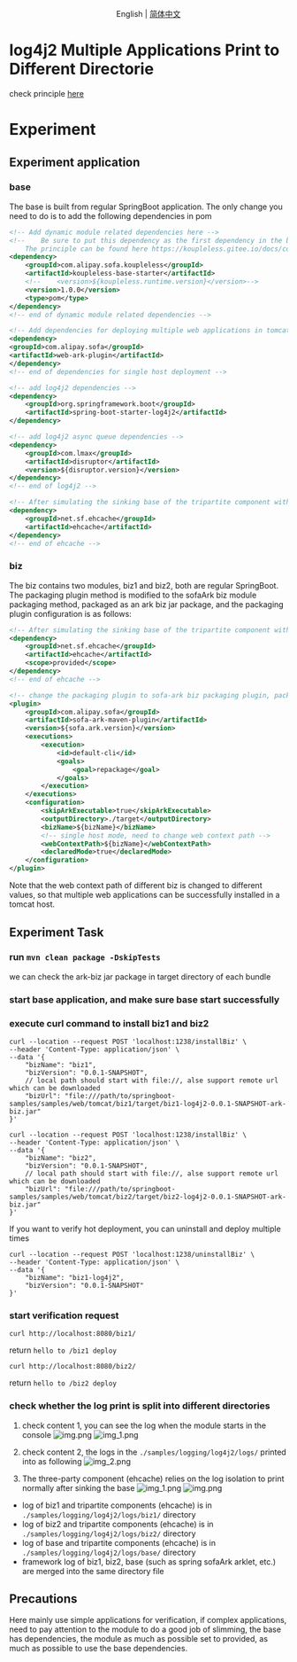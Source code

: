 <div align="center">

English | [简体中文](./README-zh_CN.md)

</div>

# log4j2 Multiple Applications Print to Different Directorie
check principle [here](https://github.com/koupleless/koupleless/blob/master/docs/content/zh-cn/docs/contribution-guidelines/runtime/logj42.md)

# Experiment
## Experiment application
### base
The base is built from regular SpringBoot application. The only change you need to do is to add the following dependencies in pom

```xml
<!-- Add dynamic module related dependencies here -->
<!--    Be sure to put this dependency as the first dependency in the build pom, and set type= pom,
    The principle can be found here https://koupleless.gitee.io/docs/contribution-guidelines/runtime/multi-app-padater/ -->
<dependency>
    <groupId>com.alipay.sofa.koupleless</groupId>
    <artifactId>koupleless-base-starter</artifactId>
    <!--    <version>${koupleless.runtime.version}</version>-->
    <version>1.0.0</version>
    <type>pom</type>
</dependency>
<!-- end of dynamic module related dependencies -->

<!-- Add dependencies for deploying multiple web applications in tomcat single host mode here -->
<dependency>
<groupId>com.alipay.sofa</groupId>
<artifactId>web-ark-plugin</artifactId>
</dependency>
<!-- end of dependencies for single host deployment -->

<!-- add log4j2 dependencies -->
<dependency>
    <groupId>org.springframework.boot</groupId>
    <artifactId>spring-boot-starter-log4j2</artifactId>
</dependency>

<!-- add log4j2 async queue dependencies -->
<dependency>
    <groupId>com.lmax</groupId>
    <artifactId>disruptor</artifactId>
    <version>${disruptor.version}</version>
</dependency>
<!-- end of log4j2 -->

<!-- After simulating the sinking base of the tripartite component with ehcache, the log can be isolated and printed normally -->
<dependency>
    <groupId>net.sf.ehcache</groupId>
    <artifactId>ehcache</artifactId>
</dependency>
<!-- end of ehcache -->

```

### biz
The biz contains two modules, biz1 and biz2, both are regular SpringBoot. The packaging plugin method is modified to the sofaArk biz module packaging method, packaged as an ark biz jar package, and the packaging plugin configuration is as follows:

```xml
<!-- After simulating the sinking base of the tripartite component with ehcache, the log can be isolated and printed normally -->
<dependency>
    <groupId>net.sf.ehcache</groupId>
    <artifactId>ehcache</artifactId>
    <scope>provided</scope>
</dependency>
<!-- end of ehcache -->

<!-- change the packaging plugin to sofa-ark biz packaging plugin, packaged as ark biz jar -->
<plugin>
    <groupId>com.alipay.sofa</groupId>
    <artifactId>sofa-ark-maven-plugin</artifactId>
    <version>${sofa.ark.version}</version>
    <executions>
        <execution>
            <id>default-cli</id>
            <goals>
                <goal>repackage</goal>
            </goals>
        </execution>
    </executions>
    <configuration>
        <skipArkExecutable>true</skipArkExecutable>
        <outputDirectory>./target</outputDirectory>
        <bizName>${bizName}</bizName>
        <!-- single host mode, need to change web context path -->
        <webContextPath>${bizName}</webContextPath>
        <declaredMode>true</declaredMode>
    </configuration>
</plugin>
```
Note that the web context path of different biz is changed to different values, so that multiple web applications can be successfully installed in a tomcat host.

## Experiment Task
### run `mvn clean package -DskipTests`
we can check the ark-biz jar package in target directory of each bundle
### start base application, and make sure base start successfully
### execute curl command to install biz1 and biz2
```shell
curl --location --request POST 'localhost:1238/installBiz' \
--header 'Content-Type: application/json' \
--data '{
    "bizName": "biz1",
    "bizVersion": "0.0.1-SNAPSHOT",
    // local path should start with file://, alse support remote url which can be downloaded
    "bizUrl": "file:///path/to/springboot-samples/samples/web/tomcat/biz1/target/biz1-log4j2-0.0.1-SNAPSHOT-ark-biz.jar"
}'
```

```shell
curl --location --request POST 'localhost:1238/installBiz' \
--header 'Content-Type: application/json' \
--data '{
    "bizName": "biz2",
    "bizVersion": "0.0.1-SNAPSHOT",
    // local path should start with file://, alse support remote url which can be downloaded
    "bizUrl": "file:///path/to/springboot-samples/samples/web/tomcat/biz2/target/biz2-log4j2-0.0.1-SNAPSHOT-ark-biz.jar"
}'
```

If you want to verify hot deployment, you can uninstall and deploy multiple times

```shell
curl --location --request POST 'localhost:1238/uninstallBiz' \
--header 'Content-Type: application/json' \
--data '{
    "bizName": "biz1-log4j2",
    "bizVersion": "0.0.1-SNAPSHOT"
}'
```

### start verification request
```shell
curl http://localhost:8080/biz1/
```
return `hello to /biz1 deploy`


```shell
curl http://localhost:8080/biz2/
```
return `hello to /biz2 deploy`

### check whether the log print is split into different directories
1. check content 1, you can see the log when the module starts in the console
![img.png](../imgs/biz1-log.png)
![img_1.png](../imgs/biz2-log.png)

2. check content 2, the logs in the `./samples/logging/log4j2/logs/` printed into as following
![img_2.png](../imgs/logs-structure.png)

3. The three-party component (ehcache) relies on the log isolation to print normally after sinking the base
![img_1.png](../imgs/biz1-3-log.png)
![img.png](../imgs/biz2-3-log.png)
- log of biz1 and tripartite components (ehcache) is in `./samples/logging/log4j2/logs/biz1/` directory
- log of biz2 and tripartite components (ehcache) is in `./samples/logging/log4j2/logs/biz2/` directory
- log of base and tripartite components (ehcache) is in `./samples/logging/log4j2/logs/base/` directory
- framework log of biz1, biz2, base (such as spring sofaArk arklet, etc.) are merged into the same directory file


## Precautions
Here mainly use simple applications for verification, if complex applications, need to pay attention to the module to do a good job of slimming, the base has dependencies, the module as much as possible set to provided, as much as possible to use the base dependencies.
